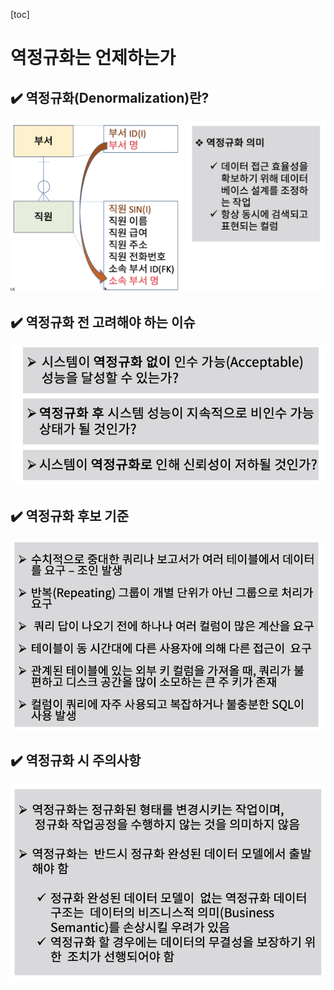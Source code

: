 [toc]

# 역정규화는 언제하는가

## :heavy_check_mark: 역정규화(Denormalization)란?

![image-20210408202409828](assets/image-20210408202409828.png)








## :heavy_check_mark: 역정규화 전 고려해야 하는 이슈

![image-20210408202441618](assets/image-20210408202441618.png)






## :heavy_check_mark: 역정규화 후보 기준

![image-20210408202504831](assets/image-20210408202504831.png)






## :heavy_check_mark: 역정규화 시 주의사항

![image-20210408202527650](assets/image-20210408202527650.png)



